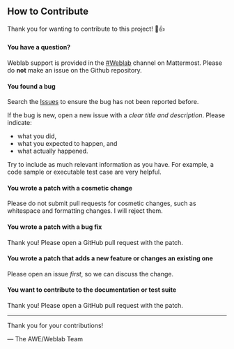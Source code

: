 ## How to Contribute
Thank you for wanting to contribute to this project! :tada::+1:

#### **You have a question?**
Weblab support is provided in the [#Weblab](https://mattermost.tudelft.nl/cs-tas/channels/weblab) channel on Mattermost.
Please do **not** make an issue on the Github repository.

#### **You found a bug**
Search the [Issues](https://gitlab.ewi.tudelft.nl/awe/labback/-/issues) to ensure the bug has not been reported before.

If the bug is new, open a new issue with a _clear title and description_.
Please indicate:
- what you did,
- what you expected to happen, and
- what actually happened.

Try to include as much relevant information as you have.
For example, a code sample or executable test case are very helpful.


#### **You wrote a patch with a cosmetic change**
Please do not submit pull requests for cosmetic changes,
such as whitespace and formatting changes.
I will reject them.


#### **You wrote a patch with a bug fix**
Thank you! Please open a GitHub pull request with the patch.


#### **You wrote a patch that adds a new feature or changes an existing one**
Please open an issue _first_, so we can discuss the change.


#### **You want to contribute to the documentation or test suite**
Thank you! Please open a GitHub pull request with the patch.

---

Thank you for your contributions!

— The AWE/Weblab Team
